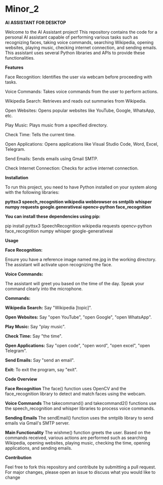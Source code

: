 # Minor_2

**AI ASSISTANT FOR DESKTOP**

Welcome to the AI Assistant project! This repository contains the code for a personal AI assistant capable of performing various tasks such as recognizing faces, taking voice commands, searching Wikipedia, opening websites, playing music, checking internet connection, and sending emails. This assistant uses several Python libraries and APIs to provide these functionalities.

**Features**

Face Recognition: Identifies the user via webcam before proceeding with tasks.

Voice Commands: Takes voice commands from the user to perform actions.

Wikipedia Search: Retrieves and reads out summaries from Wikipedia.

Open Websites: Opens popular websites like YouTube, Google, WhatsApp, etc.

Play Music: Plays music from a specified directory.

Check Time: Tells the current time.

Open Applications: Opens applications like Visual Studio Code, Word, Excel, Telegram.

Send Emails: Sends emails using Gmail SMTP.

Check Internet Connection: Checks for active internet connection.

**Installation**

To run this project, you need to have Python installed on your system along with the following libraries:

**pyttsx3
speech_recognition
wikipedia
webbrowser
os
smtplib
whisper
numpy
requests
google.generativeai
opencv-python
face_recognition**

**You can install these dependencies using pip:**

pip install pyttsx3 SpeechRecognition wikipedia requests opencv-python face_recognition numpy whisper google-generativeai

**Usage**

**Face Recognition:**

Ensure you have a reference image named me.jpg in the working directory.
The assistant will activate upon recognizing the face.

**Voice Commands:**

The assistant will greet you based on the time of the day.
Speak your command clearly into the microphone.

**Commands:**

**Wikipedia Search:** Say "Wikipedia [topic]".

**Open Websites:** Say "open YouTube", "open Google", "open WhatsApp".

**Play Music:** Say "play music".

**Check Time:** Say "the time".

**Open Applications:** Say "open code", "open word", "open excel", "open Telegram".

**Send Emails:** Say "send an email".

**Exit:**
To exit the program, say "exit".

**Code Overview**

**Face Recognition**
The face() function uses OpenCV and the face_recognition library to detect and match faces using the webcam.

**Voice Commands**
The takecommand() and takecommand2() functions use the speech_recognition and whisper libraries to process voice commands.

**Sending Emails**
The sendEmail() function uses the smtplib library to send emails via Gmail's SMTP server.

**Main Functionality**
The wishme() function greets the user. Based on the commands received, various actions are performed such as searching Wikipedia, opening websites, playing music, checking the time, opening applications, and sending emails.

**Contribution**

Feel free to fork this repository and contribute by submitting a pull request. For major changes, please open an issue to discuss what you would like to change
